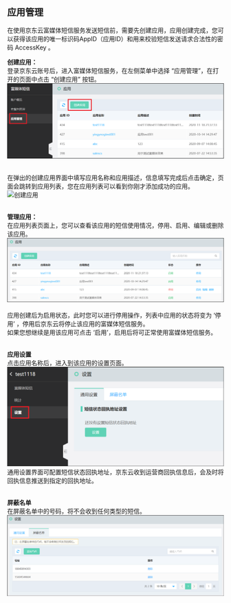 ## 应用管理<br>
在使用京东云富媒体短信服务发送短信前，需要先创建应用，应用创建完成，您可以获得该应用的唯一标识码AppID（应用ID）和用来校验短信发送请求合法性的密码 AccessKey 。<br>

**创建应用：**<br>
登录京东云账号后，进入富媒体短信服务，在左侧菜单中选择 “应用管理”，在打开的页面中点击 “创建应用” 按钮。<br>
![应用列表](../../../../image/Cloud-Communication/Rich-Media-SMS/rms-003.png)<br><br>

在弹出的创建应用界面中填写应用名称和应用描述，信息填写完成后点击确定，页面会跳转到应用列表，您在应用列表可以看到你刚才添加成功的应用。<br>
![创建应用](../../../../image/Cloud-Communication/Rich-Media-SMS/rms-004.png)<br><br>

**管理应用：**<br>
在应用列表页面上，您可以查看该应用的短信使用情况，停用、启用、编辑或删除该应用。<br>
 ![管理应用](../../../../image/Cloud-Communication/Rich-Media-SMS/rms-005.png)<br><br>
应用创建后为启用状态，此时您可以进行停用操作，列表中应用的状态将变为 ‘停用’ ，停用后京东云将停止该应用的富媒体短信服务。<br>
如果您想继续是用该应用可点击 ‘启用’，启用后将可正常使用富媒体短信服务。<br><br>

**应用设置**<br>
点击应用名称后，进入到该应用的设置页面。<br>
 ![应用设置](../../../../image/Cloud-Communication/Rich-Media-SMS/rms-006.png)<br>
 通用设置界面可配置短信状态回执地址，京东云收到运营商回执信息后，会及时将回执信息推送到指定的回执地址。<br><br>
 
**屏蔽名单**<br>
在屏蔽名单中的号码，将不会收到任何类型的短信。<br>
 ![屏蔽名单](../../../../image/Cloud-Communication/Rich-Media-SMS/rms-007.png)

